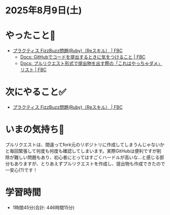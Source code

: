 # 2025年8月9日(土)

# やったこと📝

- [プラクティス FizzBuzz問題\(Ruby\)（Reスキル） \| FBC](https://bootcamp.fjord.jp/practices/313)
  - [Docs: GitHubでコードを提出するときに気をつけること \| FBC](https://bootcamp.fjord.jp/pages/info-for-github)
  - [Docs: プルリクエスト形式で提出物を出す際の「これはやっちゃダメ」リスト \| FBC](https://bootcamp.fjord.jp/pages/317)

# 次にやること✅

- [プラクティス FizzBuzz問題\(Ruby\)（Reスキル） \| FBC](https://bootcamp.fjord.jp/practices/313)

# いまの気持ち🫶

プルリクエストは、間違ってfork元のリポジトリに作成してしまうんじゃないかと毎回緊張して何度も何度も確認してしまいます。実際GitHubは便利ですが削除が難しい問題もあり、初心者にとってはすごくハードルが高いな…と感じる部分もありますが、とりあえずプルリクエストを作成し、提出物も作成できたので一安心(?)です！

# 学習時間

- 1時間45分(合計: 446時間15分)
